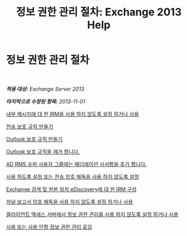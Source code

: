 ﻿---
title: '정보 권한 관리 절차: Exchange 2013 Help'
TOCTitle: 정보 권한 관리 절차
ms:assetid: e5b3c7d1-31d6-481f-82e7-a3766da9a510
ms:mtpsurl: https://technet.microsoft.com/ko-kr/library/Dd351212(v=EXCHG.150)
ms:contentKeyID: 50484410
ms.date: 05/22/2018
mtps_version: v=EXCHG.150
ms.translationtype: MT
---

# 정보 권한 관리 절차

 

_**적용 대상:** Exchange Server 2013_

_**마지막으로 수정된 항목:** 2013-11-01_

[내부 메시지에 대 한 IRM을 사용 하지 않도록 설정 하거나 사용](enable-or-disable-irm-for-internal-messages-exchange-2013-help.md)

[전송 보호 규칙 만들기](create-a-transport-protection-rule-exchange-2013-help.md)

[Outlook 보호 규칙 만들기](create-an-outlook-protection-rule-exchange-2013-help.md)

[Outlook 보호 규칙을 제거 합니다.](remove-an-outlook-protection-rule-exchange-2013-help.md)

[AD RMS 슈퍼 사용자 그룹에는 페더레이션 사서함을 추가 합니다.](add-the-federation-mailbox-to-the-ad-rms-super-users-group-exchange-2013-help.md)

[사용 하도록 설정 또는 전송 암호 해독을 사용 하지 않도록 설정](enable-or-disable-transport-decryption-exchange-2013-help.md)

[Exchange 검색 및 원본 위치 eDiscovery에 대 한 IRM 구성](configure-irm-for-exchange-search-and-in-place-ediscovery-exchange-2013-help.md)

[저널 보고서 암호 해독을 사용 하지 않도록 설정 하거나 사용](enable-or-disable-journal-report-decryption-exchange-2013-help.md)

[클라이언트 액세스 서버에서 정보 권한 관리를 사용 하지 않도록 설정 하거나 사용](enable-or-disable-information-rights-management-on-client-access-servers-exchange-2013-help.md)

[사용 또는 사용 안함 정보 권한 관리 로깅](enable-or-disable-information-rights-management-logging-exchange-2013-help.md)

